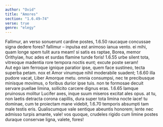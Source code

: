 ```yaml
---
author: "Ovid"
title: "Amores"
section: "1.6.49–74"
verse: true
genre: "elegy"
---
```


Fallimur, an verso sonuerunt cardine postes,
1.6.50
	raucaque concussae signa dedere fores?
fallimur – inpulsa est animoso ianua vento.
	ei mihi, quam longe spem tulit aura meam!
si satis es raptae, Borea, memor Orithyiae,
	huc ades et surdas flamine tunde foris!
1.6.55
urbe silent tota, vitreoque madentia rore
	tempora noctis eunt; excute poste seram!  
Aut ego iam ferroque ignique paratior ipse,
	quem face sustineo, tecta superba petam.
nox et Amor vinumque nihil moderabile suadent;
1.6.60
	illa pudore vacat, Liber Amorque metu.
omnia consumpsi, nec te precibusque minisque
	movimus, o foribus durior ipse tuis.
non te formosae decuit servare puellae
	limina, sollicito carcere dignus eras.
1.6.65
Iamque pruinosus molitur Lucifer axes,
	inque suum miseros excitat ales opus.
at tu, non laetis detracta corona capillis,
	dura super tota limina nocte iace!
tu dominae, cum te proiectam mane videbit,
1.6.70
	temporis absumpti tam male testis eris.
Qualiscumque vale sentique abeuntis honorem;
	lente nec admisso turpis amante, vale!
vos quoque, crudeles rigido cum limine postes
	duraque conservae ligna, valete, fores!